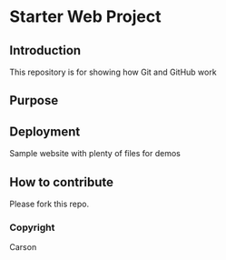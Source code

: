# Starter Web Project

## Introduction

This repository is for showing how Git and GitHub work

## Purpose

## Deployment

Sample website with plenty of files for demos

## How to contribute
Please fork this repo.

### Copyright
Carson